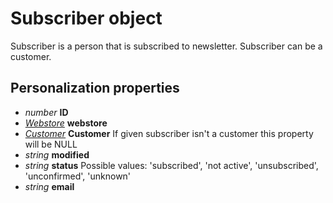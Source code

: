 # Subscriber object

Subscriber is a person that is subscribed to newsletter. Subscriber can be a customer.

## Personalization properties

- _number_ **ID**
- _[Webstore](#/menu/documentation/MarketingSuite/magento-integration/object/Webstore)_ **webstore**
- _[Customer](#/menu/documentation/MarketingSuite/magento-integration/object/Customer)_ **Customer** If given subscriber isn't a customer this property will be NULL
- _string_ **modified**
- _string_ **status** Possible values: 'subscribed', 'not active', 'unsubscribed', 'unconfirmed', 'unknown'
- _string_ **email**
